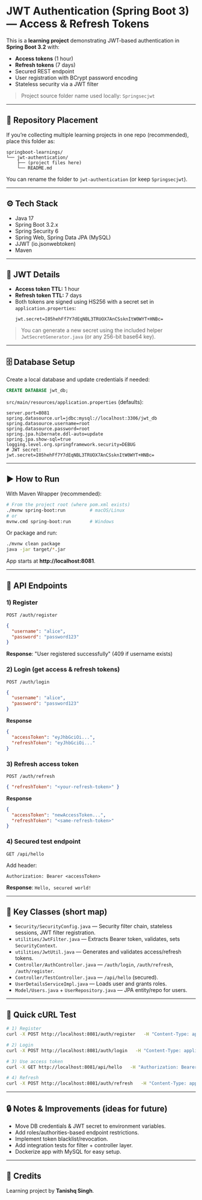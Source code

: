 # JWT Authentication (Spring Boot 3) — Access & Refresh Tokens

This is a **learning project** demonstrating JWT-based authentication in **Spring Boot 3.2** with:
- **Access tokens** (1 hour)
- **Refresh tokens** (7 days)
- Secured REST endpoint
- User registration with BCrypt password encoding
- Stateless security via a JWT filter

> Project source folder name used locally: `Springsecjwt`

---

## 📁 Repository Placement
If you’re collecting multiple learning projects in one repo (recommended), place this folder as:
```
springboot-learnings/
└── jwt-authentication/
    ├── (project files here)
    └── README.md
```
You can rename the folder to `jwt-authentication` (or keep `Springsecjwt`).

---

## ⚙️ Tech Stack
- Java 17
- Spring Boot 3.2.x
- Spring Security 6
- Spring Web, Spring Data JPA (MySQL)
- JJWT (io.jsonwebtoken)
- Maven

---

## 🔑 JWT Details
- **Access token TTL:** 1 hour
- **Refresh token TTL:** 7 days
- Both tokens are signed using HS256 with a secret set in `application.properties`:
  ```properties
  jwt.secret=I05hehFf7Y7dEqNBL3TRUOX7AnCSsknItW0WYT+HNBc=
  ```

> You can generate a new secret using the included helper `JwtSecretGenerator.java` (or any 256-bit base64 key).

---

## 🗄️ Database Setup
Create a local database and update credentials if needed:
```sql
CREATE DATABASE jwt_db;
```
`src/main/resources/application.properties` (defaults):
```properties
server.port=8081
spring.datasource.url=jdbc:mysql://localhost:3306/jwt_db
spring.datasource.username=root
spring.datasource.password=root
spring.jpa.hibernate.ddl-auto=update
spring.jpa.show-sql=true
logging.level.org.springframework.security=DEBUG
# JWT secret:
jwt.secret=I05hehFf7Y7dEqNBL3TRUOX7AnCSsknItW0WYT+HNBc=
```

---

## ▶️ How to Run
With Maven Wrapper (recommended):
```bash
# From the project root (where pom.xml exists)
./mvnw spring-boot:run         # macOS/Linux
# or
mvnw.cmd spring-boot:run       # Windows
```

Or package and run:
```bash
./mvnw clean package
java -jar target/*.jar
```

App starts at **http://localhost:8081**.

---

## 🔐 API Endpoints

### 1) Register
`POST /auth/register`
```json
{
  "username": "alice",
  "password": "password123"
}
```
**Response**: "User registered successfully" (409 if username exists)

### 2) Login (get access & refresh tokens)
`POST /auth/login`
```json
{
  "username": "alice",
  "password": "password123"
}
```
**Response**
```json
{
  "accessToken": "eyJhbGciOi...",
  "refreshToken": "eyJhbGciOi..."
}
```

### 3) Refresh access token
`POST /auth/refresh`
```json
{ "refreshToken": "<your-refresh-token>" }
```
**Response**
```json
{
  "accessToken": "newAccessToken...",
  "refreshToken": "<same-refresh-token>"
}
```

### 4) Secured test endpoint
`GET /api/hello`

Add header:
```
Authorization: Bearer <accessToken>
```
**Response**: `Hello, secured world!`

---

## 🧱 Key Classes (short map)
- `Security/SecurityConfig.java` — Security filter chain, stateless sessions, JWT filter registration.
- `utilities/JwtFilter.java` — Extracts Bearer token, validates, sets `SecurityContext`.
- `utilities/JwtUtil.java` — Generates and validates access/refresh tokens.
- `Controller/AuthController.java` — `/auth/login`, `/auth/refresh`, `/auth/register`.
- `Controller/TestController.java` — `/api/hello` (secured).
- `UserDetailsServiceImpl.java` — Loads user and grants roles.
- `Model/Users.java` + `UserRepository.java` — JPA entity/repo for users.

---

## 🧪 Quick cURL Test
```bash
# 1) Register
curl -X POST http://localhost:8081/auth/register   -H "Content-Type: application/json"   -d '{"username":"alice","password":"password123"}'

# 2) Login
curl -X POST http://localhost:8081/auth/login   -H "Content-Type: application/json"   -d '{"username":"alice","password":"password123"}'

# 3) Use access token
curl -X GET http://localhost:8081/api/hello   -H "Authorization: Bearer <ACCESS_TOKEN>"

# 4) Refresh
curl -X POST http://localhost:8081/auth/refresh   -H "Content-Type: application/json"   -d '{"refreshToken":"<REFRESH_TOKEN>"}'
```

---

## 🔒 Notes & Improvements (ideas for future)
- Move DB credentials & JWT secret to environment variables.
- Add roles/authorities-based endpoint restrictions.
- Implement token blacklist/revocation.
- Add integration tests for filter + controller layer.
- Dockerize app with MySQL for easy setup.

---

## 🙌 Credits
Learning project by **Tanishq Singh**.
